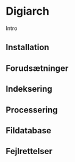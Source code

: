 # Digiarch
Intro

## Installation

## Forudsætninger

## Indeksering

## Processering

## Fildatabase

## Fejlrettelser
